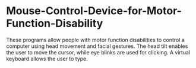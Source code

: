 # Mouse-Control-Device-for-Motor-Function-Disability
These programs allow people with motor function disabilities to control a computer using head movement and facial gestures. The head tilt enables the user to move the cursor, while eye blinks are used for clicking. A virtual keyboard allows the user to type.
